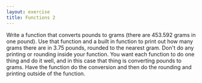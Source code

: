 ```yaml
---
layout: exercise
title: Functions 2
---
```


Write a function that converts pounds to grams (there are 453.592 grams in one
pound). Use that function and a built in function to print out how many grams
there are in 3.75 pounds, rounded to the nearest gram. Don't do any printing or
rounding inside your function. You want each function to do one thing and do it
well, and in this case that thing is converting pounds to grams. Have the
function do the conversion and then do the rounding and printing outside of the
function.
